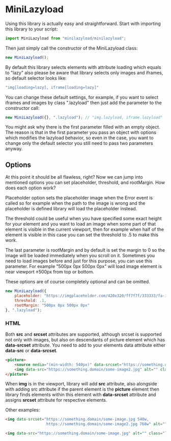 # MiniLazyload

Using this library is actually easy and straightforward. Start with importing this library to your script:

```js
import MiniLazyload from "minilazyload/minilazyload";
```

Then just simply call the constructor of the MiniLazyload class:

```js
new MiniLazyload();
```

By default this library selects elements with attribute loading which equals to "lazy" also please be aware that 
library selects only images and iframes, so default selector looks like:

```js
"img[loading=lazy], iframe[loading=lazy]"
```

You can change these default settings, for example, if you want to select iframes and images by class ".lazyload" 
then just add the parameter to the constructor call:

```js
new MiniLazyload({}, ".lazyload"); // "img.lazyload, iframe.lazyload"
```

You might ask why there is the first parameter filled with an empty object. 
The reason is that in the first parameter you pass an object with options which modifies the lazyload behavior, 
so even in the case, you want to change only the default selector you still need to pass two parameters anyway.

## Options

At this point it should be all flawless, right? Now we can jump into mentioned options
you can set placeholder, threshold, and rootMargin.
How does each option work? 

Placeholder option sets the placeholder image when the Error event is called
so for example when the path to the image is wrong and the placeholder is defined library will load the placeholder instead.

The threshold could be useful when you have specified some exact height for your element and you want to load an image when some part of that element is visible in the current viewport,
then for example when half of the element is visible in this case you can set the threshold to .5 to make this work. 

The last parameter is rootMargin and by default is set the margin to 0 so the image will be loaded immediately when you scroll on it.
Sometimes you need to load images before and just for this purpose, you can use this parameter.
For example "500px 0px 500px 0px" will load image element is near viewport ±500px from top or bottom. 

These options are of course completely optional and can be omitted.

```js
new MiniLazyload({
    placeholder: "https://imgplaceholder.com/420x320/ff7f7f/333333/fa-image",
    threshold: .1,
    rootMargin: "500px 0px 500px 0px"
}, ".lazyload");
```

### HTML
Both **src** and **srcset** attributes are supported, although srcset is supported not only with images,
but also on descendants of picture element which has **data-srcset** attribute.
You need to add to your elements data attribute either **data-src** or **data-srcset**.

```html
<picture>
    <source media="(min-width: 540px)" data-srcset="https://something.domain/some-image.jpg">
    <img data-src="https://something.domain/some-image2.jpg" alt="" class="lazyload">
</picture>
```

When **img** is in the viewport, library will add **src** attribute, 
also alongside with adding src attribute if the parent element is the **picture** element then 
library finds elements within this element with **data-srcset** attribute
and assigns **srcset** attribute for respective elements.

Other examples:

```html
<img data-srcset="https://something.domain/some-image.jpg 540w,
                  https://something.domain/some-image2.jpg 768w" alt="" class="lazyload"
```

```html
<img data-src="https://something.domain/some-image.jpg" alt="" class="lazyload">
```
